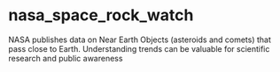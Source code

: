 # nasa_space_rock_watch
NASA publishes data on Near Earth Objects (asteroids and comets) that pass close to Earth. Understanding trends can be valuable for scientific research and public awareness
